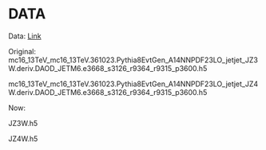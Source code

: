 # DATA
Data: [Link](https://drive.google.com/file/d/198zTwv1OwXgoW66GMyeuHhziA3mjQMcv/view)

Original: mc16_13TeV_mc16_13TeV.361023.Pythia8EvtGen_A14NNPDF23LO_jetjet_JZ3W.deriv.DAOD_JETM6.e3668_s3126_r9364_r9315_p3600.h5

mc16_13TeV_mc16_13TeV.361023.Pythia8EvtGen_A14NNPDF23LO_jetjet_JZ4W.deriv.DAOD_JETM6.e3668_s3126_r9364_r9315_p3600.h5

Now: 

JZ3W.h5

JZ4W.h5